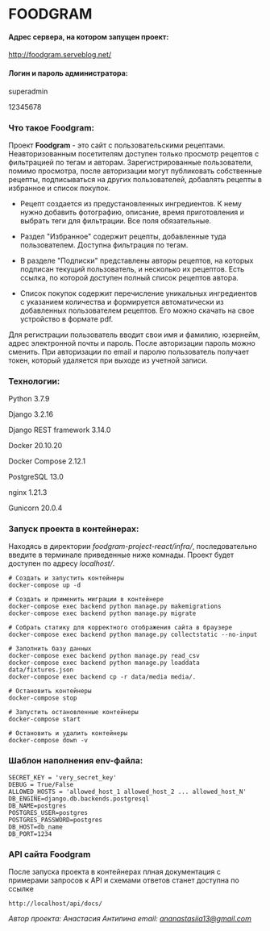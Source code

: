 # FOODGRAM

#### Адрес сервера, на котором запущен проект:

http://foodgram.serveblog.net/

#### Логин и пароль администратора:

superadmin

12345678

### Что такое Foodgram:

Проект **Foodgram** - это сайт с пользовательскими рецептами. Неавторизованным посетителям доступен только просмотр рецептов с фильтрацией по тегам и авторам. Зарегистрированные пользователи, помимо просмотра, после авторизации могут публиковать собственные рецепты, подписываться на других пользователей, добавлять рецепты в избранное и список покупок.

* Рецепт создается из предустановленных ингредиентов. К нему нужно добавить фотографию, описание, время приготовления и выбрать теги для фильтрации. Все поля обязательные.

* Раздел "Избранное" содержит рецепты, добавленные туда пользователем. Доступна фильтрация по тегам.

* В разделе "Подписки" представлены авторы рецептов, на которых подписан текущий пользователь, и несколько их рецептов. Есть ссылка, по которой доступен полный список рецептов автора.

* Список покупок содержит перечисление уникальных ингредиентов с указанием количества и формируется автоматически из добавленных пользователем рецептов. Его можно скачать на свое устройство в формате pdf.

Для регистрации пользователь вводит свои имя и фамилию, юзернейм, адрес электронной почты и пароль. После авторизации пароль можно сменить. При авторизации по email и паролю пользователь получает токен, который удаляется при выходе из учетной записи.

### Технологии:

Python 3.7.9

Django 3.2.16

Django REST framework 3.14.0

Docker 20.10.20

Docker Compose 2.12.1

PostgreSQL 13.0

nginx 1.21.3

Gunicorn 20.0.4

### Запуск проекта в контейнерах:

Находясь в директории *foodgram-project-react/infra/*, последовательно введите в терминале приведенные ниже комнады. Проект будет доступен по адресу *localhost/*.

```
# Создать и запустить контейнеры
docker-compose up -d

# Создать и применить миграции в контейнере
docker-compose exec backend python manage.py makemigrations
docker-compose exec backend python manage.py migrate

# Собрать статику для корректного отображения сайта в браузере
docker-compose exec backend python manage.py collectstatic --no-input

# Заполнить базу данных
docker-compose exec backend python manage.py read_csv
docker-compose exec backend python manage.py loaddata data/fixtures.json
docker-compose exec backend cp -r data/media media/.

# Остановить контейнеры
docker-compose stop

# Запустить остановленные контейнеры
docker-compose start

# Остановить и удалить контейнеры
docker-compose down -v
```

### Шаблон наполнения env-файла:
```
SECRET_KEY = 'very_secret_key'
DEBUG = True/False
ALLOWED_HOSTS = 'allowed_host_1 allowed_host_2 ... allowed_host_N'
DB_ENGINE=django.db.backends.postgresql
DB_NAME=postgres
POSTGRES_USER=postgres
POSTGRES_PASSWORD=postgres
DB_HOST=db_name
DB_PORT=1234
```

### API сайта Foodgram

После запуска проекта в контейнерах плная документация с примерами запросов к API и схемами ответов станет доступна по ссылке
```
http://localhost/api/docs/
```

*Автор проекта: Анастасия Антипина*
*email: ananastasiia13@gmail.com*